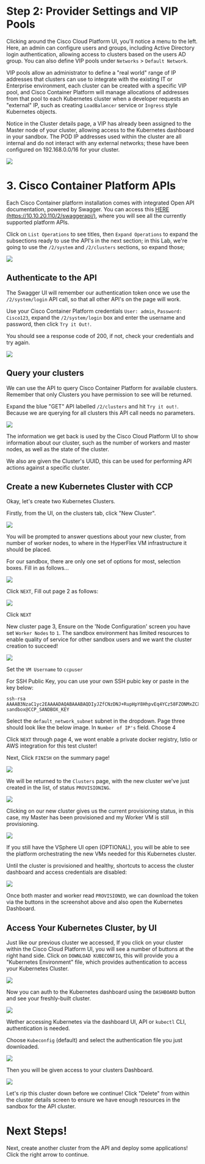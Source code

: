# Step 2: Provider Settings and VIP Pools

Clicking around the Cisco Cloud Platform UI, you'll notice a menu to the left.
Here, an admin can configure users and groups, including Active Directory login authentication, allowing access to clusters based on the users AD group. You can also define VIP pools under `Networks` > `Default Network`.

VIP pools allow an administrator to define a "real world" range of IP addresses that clusters can use to integrate with the existing IT or Enterprise environment, each cluster can be created with a specific VIP pool, and Cisco Container Platform will manage allocations of addresses from that pool to each Kubernetes cluster when a developer requests an "external" IP, such as creating `LoadBalancer` service or `Ingress` style Kubernetes objects.

Notice in the Cluster details page, a VIP has already been assigned to the Master node of your cluster, allowing access to the Kubernetes dashboard in your sandbox. The POD IP addresses used within the cluster are all internal and do not interact with any external networks; these have been configured on 192.168.0.0/16 for your cluster.

  ![](assets/images/cpp-vippools.png)

# 3. Cisco Container Platform APIs
Each Cisco Container platform installation comes with integrated Open API documentation, powered by Swagger.
You can access this [HERE (https://10.10.20.110/2/swaggerapi/)](https://10.10.20.110/2/swaggerapi/), where you will see all the currently supported platform APIs.

Click on `List Operations` to see titles, then `Expand Operations` to expand the subsections ready to use the API's in the next section; in this Lab, we're going to use the `/2/system` and `/2/clusters` sections, so expand those;

  ![](assets/images/expand_swagger_1.png)

## Authenticate to the API
The Swagger UI will remember our authentication token once we use the `/2/system/login` API call, so that all other API's on the page will work.

Use your Cisco Container Platform credentials `User: admin`, `Password: Cisco123`, expand the `/2/system/login` box and enter the username and password, then click `Try it Out!`.

You should see a response code of 200, if not, check your credentials and try again.

  ![](assets/images/swagger_cluster_login.png)

## Query your clusters
We can use the API to query Cisco Container Platform for available clusters. Remember that only Clusters you have permission to see will be returned.

Expand the blue "GET" API labelled `/2/clusters` and hit `Try it out!`. Because we are querying for all clusters this API call needs no parameters.

  ![](assets/images/swagger_list_all_clusters.png)

The information we get back is used by the Cisco Cloud Platform UI to show information about our cluster, such as the number of workers and master nodes, as well as the state of the cluster.

We also are given the Cluster's UUID, this can be used for performing API actions against a specific cluster.

## Create a new Kubernetes Cluster with CCP
Okay, let's create two Kubernetes Clusters.

Firstly, from the UI, on the clusters tab, click "New Cluster".

  ![](assets/images/newclusterbutton.png)

You will be prompted to answer questions about your new cluster, from number of worker nodes, to where in the HyperFlex VM infrastructure it should be placed.

For our sandbox, there are only one set of options for most, selection boxes. Fill in as follows...

  ![](assets/images/new-cluster-ui-1.png)

Click `NEXT`, Fill out page 2 as follows:

![](assets/images/new-cluster-ui-2.png)

Click `NEXT`

New cluster page 3, Ensure on the 'Node Configuration' screen you have set `Worker Nodes` to `1`. The sandbox environment has limited resources to enable quality of service for other sandbox users and we want the cluster creation to succeed!

![](assets/images/one-worker-vm.png)

Set the `VM Username` to `ccpuser`

For SSH Public Key, you can use your own SSH pubic key or paste in the key below:

```
ssh-rsa AAAAB3NzaC1yc2EAAAADAQABAAABAQDIyJZfCNzDNJ+RupHpY8HhpvEq4YCz58FZONMxZCXY0RZB0uSTqu2fJ4KNDdOGggKPxaVkHam6GZoI8bBbclnViuI3yuo3rmeJoOlInGKXjAJ2KfnHHAXvmPj2UE4ritvdEOK+fJ0dGLKXCDFrolLKc8n4S1ck7cVmv1ruJ3+4iHJXhlp2Ea4irvIuwndgnZeKs4Zem5BZJh2trk6Cq7ctS1MgrjNy8fpFYIttjHuvWPSZ772IBI4jcjioEKJZYnayG9eVBBVuiLWHTuF8ZcaKvySlgrif0PG2Dj7zTsgOZtnJXhD36h2wOXJdUqsy1V7oHVPW1S16wantBN534QMz sandbox@CCP_SANDBOX_KEY
```

Select the `default_network_subnet` subnet in the dropdown. Page three should look like the below image.
In `Number of IP's` field. Choose 4

Click `NEXT` through page 4, we wont enable a private docker registry, Istio or AWS integration for this test cluster!

Next, Click `FINISH` on the summary page!

![](assets/images/new-cluster-ui-4.png)

We will be returned to the `Clusters` page, with the new cluster we've just created in the list, of status `PROVISIONING`.

  ![](assets/images/new-cluster-ui-5.png)

Clicking on our new cluster gives us the current provisioning status, in this case, my Master has been provisioned and my Worker VM is still provisioning.

  ![](assets/images/new-cluster-ui-6.png)

If you still have the VSphere UI open (OPTIONAL), you will be able to see the platform orchestrating the new VMs needed for this Kubernetes cluster.

Until the cluster is provisioned and healthy, shortcuts to access the cluster dashboard and access credentials are disabled:

  ![](assets/images/new-cluster-ui-7.png)

Once both master and worker read `PROVISIONED`, we can download the token via the buttons in the screenshot above and also open the Kubernetes Dashboard.

## Access Your Kubernetes Cluster, by UI
Just like our previous cluster we accessed, If you click on your cluster within the Cisco Cloud Platform UI, you will see a number of buttons at the right hand side. Click on `DOWNLOAD KUBECONFIG`, this will provide you a "Kubernetes Environment" file, which provides authentication to access your Kubernetes Cluster.

  ![](assets/images/1234user-cluster-build-success.png)

Now you can auth to the Kubernetes dashboard using the `DASHBOARD` button and see your freshly-built cluster.

  ![](assets/images/kubernetes-dashboard-auth.png)

Wether accessing Kubernetes via the dashboard UI, API or `kubectl` CLI, authentication is needed.

Choose `Kubeconfig` (default) and select the authentication file you just downloaded.

![](assets/images/select-k8s-token.png)

Then you will be given access to your clusters Dashboard.

![](assets/images/kubernetes-dashboard.png)

Let's rip this cluster down before we continue! Click "Delete" from within the cluster details screen to ensure we have enough resources in the sandbox for the API cluster.

# Next Steps!
Next, create another cluster from the API and deploy some applications! Click the right arrow to continue.
